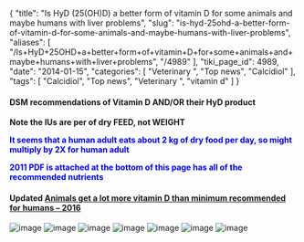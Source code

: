 {
    "title": "Is HyD (25(OH)D) a better form of vitamin D for some animals and maybe humans with liver problems",
    "slug": "is-hyd-25ohd-a-better-form-of-vitamin-d-for-some-animals-and-maybe-humans-with-liver-problems",
    "aliases": [
        "/Is+HyD+25OHD+a+better+form+of+vitamin+D+for+some+animals+and+maybe+humans+with+liver+problems",
        "/4989"
    ],
    "tiki_page_id": 4989,
    "date": "2014-01-15",
    "categories": [
        "Veterinary ",
        "Top news",
        "Calcidiol"
    ],
    "tags": [
        "Calcidiol",
        "Top news",
        "Veterinary ",
        "vitamin d"
    ]
}


#### DSM recommendations of Vitamin D AND/OR their HyD product

 **Note the IUs are per of dry FEED, not WEIGHT** 

 **<span style="color:#00F;">It seems that a human adult eats about 2 kg of dry food per day, so might multiply by 2X for human adult</span>** 

 **<span style="color:#00F;">2011 PDF is attached at the bottom of this page has all of the recommended nutrients</span>** 

#### Updated [Animals get a lot more vitamin D than minimum recommended for humans – 2016](/posts/animals-get-a-lot-more-vitamin-d-than-minimum-recommended-for-humans-2016)

<img src="https://d378j1rmrlek7x.cloudfront.net/attachments/jpeg/ovn-poultry.jpg" alt="image">
<img src="https://d378j1rmrlek7x.cloudfront.net/attachments/jpeg/ovn-turkey.jpg" alt="image">
<img src="https://d378j1rmrlek7x.cloudfront.net/attachments/jpeg/ovn-swine.jpg" alt="image">
<img src="https://d378j1rmrlek7x.cloudfront.net/attachments/jpeg/ovn-ruminants.jpg" alt="image">
<img src="https://d378j1rmrlek7x.cloudfront.net/attachments/jpeg/ovn-fish-and-shrimp.jpg" alt="image">
<img src="https://d378j1rmrlek7x.cloudfront.net/attachments/jpeg/ovn-horses-and-others.jpg" alt="image">
<img src="https://d378j1rmrlek7x.cloudfront.net/attachments/jpeg/ocn-dogs-and-cats.jpg" alt="image">